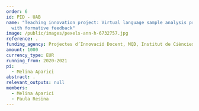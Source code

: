 ```yaml
---
order: 6
id: PID - UAB
name: "Teaching innovation project: Virtual language sample analysis program
  with formative feedback"
image: /public/images/pexels-ann-h-6732757.jpg
reference: .
funding_agency: Projectes d’Innovació Docent, MQD, Institut de Ciències de l’Educació, UAB
amount: 1000
currency_type: EUR
running_from: 2020-2021
pi:
  - Melina Aparici
abstract: .
relevant_outputs: null
members:
  - Melina Aparici
  - Paula Resina
---
```

